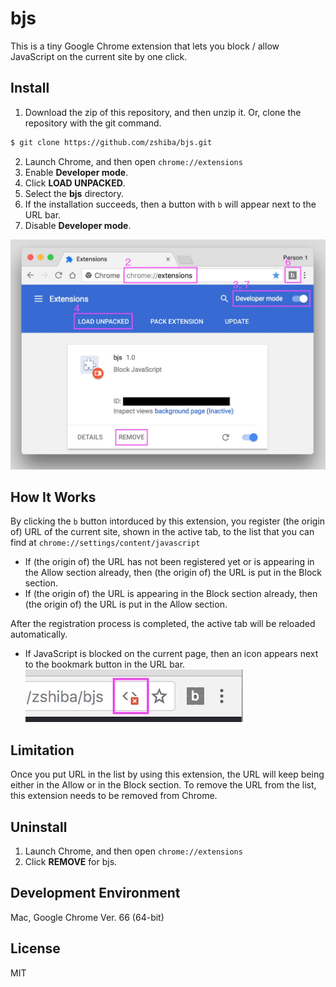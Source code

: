 # bjs
This is a tiny Google Chrome extension that lets you block / allow JavaScript on the current site by one click.

## Install 
1. Download the zip of this repository, and then unzip it. Or, clone the repository with the git command.
```bash
$ git clone https://github.com/zshiba/bjs.git
```
2. Launch Chrome, and then open `chrome://extensions`
3. Enable **Developer mode**.
4. Click **LOAD UNPACKED**.
5. Select the **bjs** directory.
6. If the installation succeeds, then a button with `b` will appear next to the URL bar.
7. Disable **Developer mode**.

![install](https://github.com/zshiba/bjs/blob/master/install.jpg)

## How It Works
By clicking the `b` button intorduced by this extension, you register (the origin of) URL of the current site, shown in the active tab, to the list that you can find at `chrome://settings/content/javascript`

* If (the origin of) the URL has not been registered yet or is appearing in the Allow section already, then (the origin of) the URL is put in the Block section.
* If (the origin of) the URL is appearing in the Block section already, then (the origin of) the URL is put in the Allow section.

After the registration process is completed, the active tab will be reloaded automatically.
* If JavaScript is blocked on the current page, then an icon appears next to the bookmark button in the URL bar.
![block](https://github.com/zshiba/bjs/blob/master/block.jpg)

## Limitation
Once you put URL in the list by using this extension, the URL will keep being either in the Allow or in the Block section. To remove the URL from the list, this extension needs to be removed from Chrome.

## Uninstall
1. Launch Chrome, and then open `chrome://extensions`
2. Click **REMOVE** for bjs.

## Development Environment
Mac, Google Chrome Ver. 66 (64-bit)

## License
MIT
